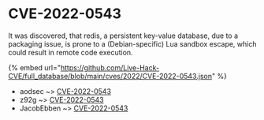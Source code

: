 # CVE-2022-0543

It was discovered, that redis, a persistent key-value database, due to a packaging issue, is prone to a (Debian-specific) Lua sandbox escape, which could result in remote code execution.

{% embed url="https://github.com/Live-Hack-CVE/full_database/blob/main/cves/2022/CVE-2022-0543.json" %}


* aodsec ~> [CVE-2022-0543](https://www.alice-snow.ru/2022/database/cve-2022-0543/cve-2022-0543-aodsec)
* z92g ~> [CVE-2022-0543](https://www.alice-snow.ru/2022/database/cve-2022-0543/cve-2022-0543-z92g)
* JacobEbben ~> [CVE-2022-0543](https://www.alice-snow.ru/2022/database/cve-2022-0543/cve-2022-0543-jacobebben)